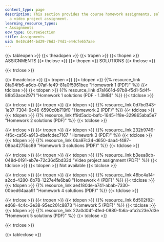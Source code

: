 ```yaml
---
content_type: page
description: This section provides the course homework assignments, solutions, and
  a video project assignment.
learning_resource_types:
- Assignments
ocw_type: CourseSection
title: Assignments
uid: 8e10cd44-bd29-76d3-74d1-e44cfe657aae
---
```


{{< tableopen >}}
{{< theadopen >}}
{{< tropen >}}
{{< thopen >}}
ASSIGNMENTS
{{< thclose >}}
{{< thopen >}}
SOLUTIONS
{{< thclose >}}

{{< trclose >}}

{{< theadclose >}}
{{< tropen >}}
{{< tdopen >}}
{{% resource_link 8fa94fb6-a6cb-07af-fe49-81a0f5961bee "Homework 1 (PDF)" %}}
{{< tdclose >}}
{{< tdopen >}}
{{% resource_link d7a1661d-97b8-f5d1-5d4f-88b53ace2971 "Homework 1 solutions (PDF - 1.3MB)" %}}
{{< tdclose >}}

{{< trclose >}}
{{< tropen >}}
{{< tdopen >}}
{{% resource_link 0d7bd343-1e37-7304-9c46-6590c0b719f0 "Homework 2 (PDF)" %}}
{{< tdclose >}}
{{< tdopen >}}
{{% resource_link ff9d5adc-bafc-1645-1f8e-329865aba5e7 "Homework 2 solutions (PDF)" %}}
{{< tdclose >}}

{{< trclose >}}
{{< tropen >}}
{{< tdopen >}}
{{% resource_link 232b9749-4f6c-ca56-a913-dbefcdec7167 "Homework 3 (PDF)" %}}
{{< tdclose >}}
{{< tdopen >}}
{{% resource_link 0ba97c34-d650-daa4-f487-08ba4275bc89 "Homework 3 solutions (PDF)" %}}
{{< tdclose >}}

{{< trclose >}}
{{< tropen >}}
{{< tdopen >}}
{{% resource_link b3eea8cb-048d-0191-eb7e-72c36d5bd33d "Video project assignment (PDF)" %}}
{{< tdclose >}}
{{< tdopen >}}
Not available
{{< tdclose >}}

{{< trclose >}}
{{< tropen >}}
{{< tdopen >}}
{{% resource_link 48bc4a14-a2cd-4280-6b78-1227e4fe6ba8 "Homework 4 (PDF)" %}}
{{< tdclose >}}
{{< tdopen >}}
{{% resource_link ae4180de-a741-abab-7330-00bed64aaa9f "Homework 4 solutions (PDF)" %}}
{{< tdclose >}}

{{< trclose >}}
{{< tropen >}}
{{< tdopen >}}
{{% resource_link 6d502f82-ed68-4c4c-3e38-95ec201c8873 "Homework 5 (PDF)" %}}
{{< tdclose >}}
{{< tdopen >}}
{{% resource_link 22a0d04f-4fed-0880-fb6a-afa2c23e7d3e "Homework 5 solutions (PDF)" %}}
{{< tdclose >}}

{{< trclose >}}

{{< tableclose >}}